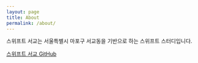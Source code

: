 ```yaml
---
layout: page
title: About
permalink: /about/
---
```


스위프트 서교는 서울특별시 마포구 서교동을 기반으로 하는 스위프트 스터디입니다.

[스위프트 서교 GitHub](https://github.com/SwiftSeogyo)
